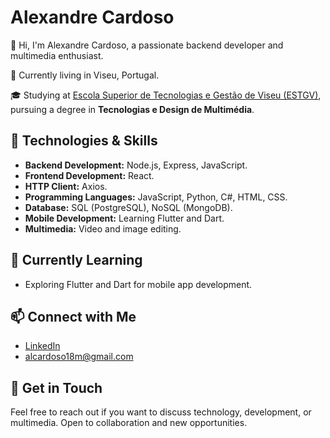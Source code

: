 # Alexandre Cardoso

👋 Hi, I'm Alexandre Cardoso, a passionate backend developer and multimedia enthusiast.

📍 Currently living in Viseu, Portugal.

🎓 Studying at [Escola Superior de Tecnologias e Gestão de Viseu (ESTGV)](http://www.di.estgv.ipv.pt/Dep/di/web/?opt=MTE4LjYxLjUyLjU1Lg==), pursuing a degree in **Tecnologias e Design de Multimédia**.

## 🔧 Technologies & Skills

- **Backend Development:** Node.js, Express, JavaScript.
- **Frontend Development:** React.
- **HTTP Client:** Axios.
- **Programming Languages:** JavaScript, Python, C#, HTML, CSS.
- **Database:** SQL (PostgreSQL), NoSQL (MongoDB).
- **Mobile Development:** Learning Flutter and Dart.
- **Multimedia:** Video and image editing.

## 🌱 Currently Learning

- Exploring Flutter and Dart for mobile app development.

## 📫 Connect with Me

- [LinkedIn](https://www.linkedin.com/in/4lexandre-card0s0/)
- alcardoso18m@gmail.com

## 💬 Get in Touch

Feel free to reach out if you want to discuss technology, development, or multimedia. Open to collaboration and new opportunities.
